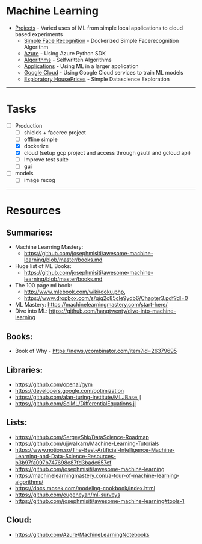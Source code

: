 # Machine Learning

- [Projects](./projects) - Varied uses of ML from simple local applications to cloud based experiments 
    - [Simple Face Recognition](./project1-facerec) - Dockerized Simple Facerecognition Algorithm
    - [Azure](./project2-azure) - Using Azure Python SDK 
    - [Algorithms](./project3-algorithms) - Selfwritten Algorithms
    - [Applications](./project4-applications) - Using ML in a larger application
    - [Google Cloud](./project5-gcloud) - Using Google Cloud services to train ML models
    - [Exploratory HousePrices](./project6-houseprice) - Simple Datascience Exploration
    
---
# Tasks
- [ ] Production
  - [ ] shields + facerec project
  - [ ] offline simple  
  - [x] dockerize
  - [x] cloud (setup gcp project and access through gsutil and gcloud api)
  - [ ] Improve test suite
  - [ ] gui
- [ ] models
  - [ ] image recog

---
# Resources

## Summaries:
- Machine Learning Mastery:
  - https://github.com/josephmisiti/awesome-machine-learning/blob/master/books.md
- Huge list of ML Books:  
  - https://github.com/josephmisiti/awesome-machine-learning/blob/master/books.md
- The 100 page ml book: 
  - http://www.mlebook.com/wiki/doku.php, 
  - https://www.dropbox.com/s/qiq2c85cle9ydb6/Chapter3.pdf?dl=0
- ML Mastery: https://machinelearningmastery.com/start-here/
- Dive into ML: https://github.com/hangtwenty/dive-into-machine-learning

## Books:
- Book of Why - https://news.ycombinator.com/item?id=26379695

## Libraries:
- https://github.com/openai/gym
- https://developers.google.com/optimization
- https://github.com/alan-turing-institute/MLJBase.jl
- https://github.com/SciML/DifferentialEquations.jl

## Lists:
- https://github.com/SergeyShk/DataScience-Roadmap
- https://github.com/ujjwalkarn/Machine-Learning-Tutorials
- https://www.notion.so/The-Best-Artificial-Intelligence-Machine-Learning-and-Data-Science-Resources-b3b97fa097b747698e87fd3badc657cf
- https://github.com/josephmisiti/awesome-machine-learning
- https://machinelearningmastery.com/a-tour-of-machine-learning-algorithms/
- https://docs.mosek.com/modeling-cookbook/index.html
- https://github.com/eugeneyan/ml-surveys
- https://github.com/josephmisiti/awesome-machine-learning#tools-1


## Cloud: 
- https://github.com/Azure/MachineLearningNotebooks




